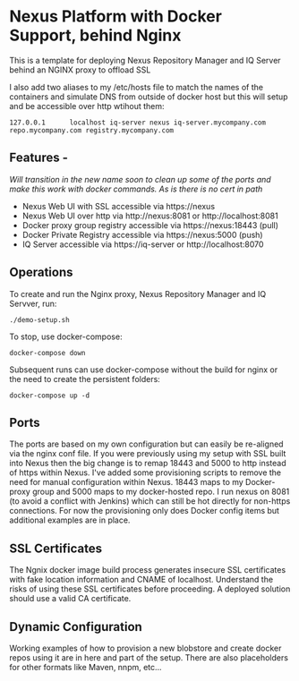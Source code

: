 # Nexus Platform with Docker Support, behind Nginx

This is a template for deploying Nexus Repository Manager and IQ Server behind an NGINX proxy to offload SSL

I also add two aliases to my /etc/hosts file to match the names of the containers and simulate DNS from outside of docker host but this will setup and be accessible over http wtihout them:

```
127.0.0.1      localhost iq-server nexus iq-server.mycompany.com repo.mycompany.com registry.mycompany.com
```

## Features - 
*Will transition in the new name soon to clean up some of the ports and make this work with docker commands. As is there is no cert in path*

- Nexus Web UI with SSL accessible via https://nexus
- Nexus Web UI over http via http://nexus:8081 or http://localhost:8081
- Docker proxy group registry accessible via https://nexus:18443 (pull)
- Docker Private Registry accessible via https://nexus:5000  (push)
- IQ Server accessible via https://iq-server or http://localhost:8070

## Operations

To create and run the Nginx proxy, Nexus Repository Manager and IQ Servver, run:

```
./demo-setup.sh
```

To stop, use docker-compose:

```
docker-compose down
```

Subsequent runs can use docker-compose without the build for nginx or the need to create the persistent folders:

```
docker-compose up -d
```

## Ports

The ports are based on my own configuration but can easily be re-aligned via the nginx conf file. If you were previously using my setup with SSL built into Nexus then the big change is to remap 18443 and 5000 to http instead of https within Nexus. I've added some provisioning scripts to remove the need for manual configuration within Nexus. 18443 maps to my Docker-proxy group and 5000 maps to my docker-hosted repo. I run nexus on 8081 (to avoid a conflict with Jenkins) which can still be hot directly for non-https connections. For now the provisioning only does Docker config items but additional examples are in place.

## SSL Certificates

The Ngnix docker image build process generates insecure SSL certificates with fake location information and CNAME of localhost. Understand the risks of using these SSL certificates before proceeding. A deployed solution should use a valid CA certificate.


## Dynamic Configuration

Working examples of how to provision a new blobstore and create docker repos using it are in here and part of the setup. There are also placeholders for other formats like Maven, nnpm, etc...
